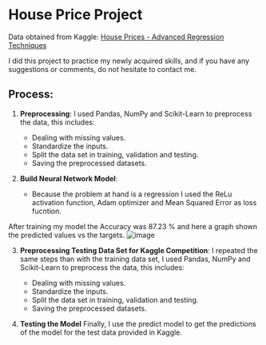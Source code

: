 # House Price Project

Data obtained from Kaggle: [House Prices - Advanced Regression Techniques](https://www.kaggle.com/competitions/house-prices-advanced-regression-techniques/data)

I did this project to practice my newly acquired skills, and if you have any suggestions or comments, do not hesitate to contact me.

## Process:

1. **Preprocessing**:
    I used Pandas, NumPy and Scikit-Learn to preprocess the data, this includes:
    - Dealing with missing values.
    - Standardize the inputs.
    - Split the data set in training, validation and testing.
    - Saving the preprocessed datasets.

2. **Build Neural Network Model**:
    - Because the problem at hand is a regression I used the ReLu activation function, Adam optimizer and Mean Squared Error as loss fucntion.

After training my model the Accuracy was 87.23 % and here a graph shown the predicted values vs the targets.
![image](https://user-images.githubusercontent.com/92321983/186258639-6f490dd8-4b40-4834-b933-77c2e9342a65.png)

3. **Preprocessing Testing Data Set for Kaggle Competition**:
    I repeated the same steps than with the training data set, I used Pandas, NumPy and Scikit-Learn to preprocess the data, this includes:
    - Dealing with missing values.
    - Standardize the inputs.
    - Split the data set in training, validation and testing.
    - Saving the preprocessed datasets.

4. **Testing the Model**
    Finally, I use the predict model to get the predictions of the model for the test data provided in Kaggle.
